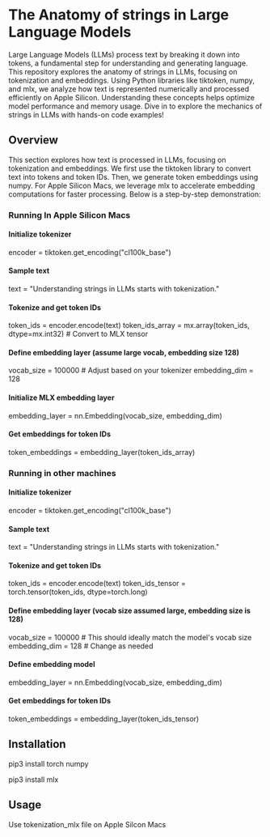 # The Anatomy of strings in Large Language Models

Large Language Models (LLMs) process text by breaking it down into tokens, a fundamental step for understanding and generating language. This repository explores the anatomy of strings in LLMs, focusing on tokenization and embeddings. Using Python libraries like tiktoken, numpy, and mlx, we analyze how text is represented numerically and processed efficiently on Apple Silicon. Understanding these concepts helps optimize model performance and memory usage. Dive in to explore the mechanics of strings in LLMs with hands-on code examples!

## Overview

This section explores how text is processed in LLMs, focusing on tokenization and embeddings. We first use the tiktoken library to convert text into tokens and token IDs. Then, we generate token embeddings using numpy. For Apple Silicon Macs, we leverage mlx to accelerate embedding computations for faster processing. Below is a step-by-step demonstration:

  ### Running In Apple Silicon Macs

  #### Initialize tokenizer
  encoder = tiktoken.get_encoding("cl100k_base")

  #### Sample text
  text = "Understanding strings in LLMs starts with tokenization."

  #### Tokenize and get token IDs
  token_ids = encoder.encode(text)
  token_ids_array = mx.array(token_ids, dtype=mx.int32)  # Convert to MLX tensor

  #### Define embedding layer (assume large vocab, embedding size 128)
  vocab_size = 100000  # Adjust based on your tokenizer
  embedding_dim = 128

  #### Initialize MLX embedding layer
  embedding_layer = nn.Embedding(vocab_size, embedding_dim)

  #### Get embeddings for token IDs
  token_embeddings = embedding_layer(token_ids_array)

  ### Running in other machines

  #### Initialize tokenizer
  encoder = tiktoken.get_encoding("cl100k_base")

  #### Sample text
  text = "Understanding strings in LLMs starts with tokenization."

  #### Tokenize and get token IDs
  token_ids = encoder.encode(text)
  token_ids_tensor = torch.tensor(token_ids, dtype=torch.long)

  #### Define embedding layer (vocab size assumed large, embedding size is 128)
  vocab_size = 100000  # This should ideally match the model's vocab size
  embedding_dim = 128  # Change as needed

  #### Define embedding model
  embedding_layer = nn.Embedding(vocab_size, embedding_dim)

  #### Get embeddings for token IDs
  token_embeddings = embedding_layer(token_ids_tensor)

## Installation

  pip3 install torch numpy
  
  pip3 install mlx

## Usage

  Use tokenization_mlx file on Apple Silcon Macs

  



     
